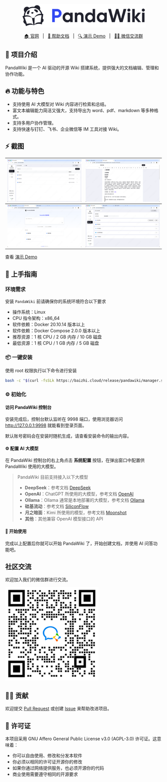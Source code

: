 <p align="center">
  <img src="/images/banner.png" width="400" />
</p>


<p align="center">
  <a target="_blank" href="https://ly.safepoint.cloud/laA8asp">🏠 官网</a> &nbsp; | &nbsp;
  <a target="_blank" href="https://ly.safepoint.cloud/w2AeHhb">📖 帮助文档</a> &nbsp; | &nbsp;
  <a target="_blank" href="https://ly.safepoint.cloud/hSMd4SH">🔍 演示 Demo</a> &nbsp; | &nbsp;
  <a target="_blank" href="/images/banner.png">🙋‍♂️ 微信交流群</a>
</p>

## 👋 项目介绍

PandaWiki 是一个 AI 驱动的开源 Wiki 搭建系统，提供强大的文档编辑、管理和协作功能。

## 🔥 功能与特色

- 支持使用 AI 大模型对 Wiki 内容进行检索和总结。
- 富文本编辑能力简洁又强大，支持导出为 word、pdf、markdown 等多种格式。
- 支持多用户协作管理。
- 支持快速与钉钉、飞书、企业微信等 IM 工具对接 Wiki。

## ⚡️ 截图

| <img src="/images/screenshot-1.png" width=370 /> | <img src="/images/screenshot-2.png" width=370 /> |
| ------------------------------------------------- | ------------------------------------------------- | 
| <img src="/images/screenshot-3.png" width=370 /> | <img src="/images/screenshot-4.png" width=370 /> | 

查看 [演示 Demo](https://baizhi.cloud/)

## 🚀 上手指南

### 环境需求

安装 `PandaWiki` 前请确保你的系统环境符合以下要求

- 操作系统：Linux
- CPU 指令架构：x86_64
- 软件依赖：Docker 20.10.14 版本以上
- 软件依赖：Docker Compose 2.0.0 版本以上
- 推荐资源：1 核 CPU / 2 GB 内存 / 10 GB 磁盘
- 最低资源：1 核 CPU / 1 GB 内存 / 5 GB 磁盘

### 📦 一键安装

使用 root 权限执行以下命令进行安装

```bash
bash -c "$(curl -fsSLk https://baizhi.cloud/release/pandawiki/manager.sh)"
```

### ⚙️ 初始化

#### 访问 PandaWiki 控制台

安装完成后，控制台默认监听在 9998 端口，使用浏览器访问 http://127.0.0.1:9998 就能看到登录页面。

默认账号密码会在安装时随机生成，请查看安装命令的输出内容。

#### ⚙️ 配置 AI 大模型

在  PandaWiki 控制台的右上角点击 **系统配置** 按钮，在弹出窗口中配置供 PandaWiki 使用的大模型。

> PandaWiki 目前支持接入以下大模型
> 
> - **DeepSeek**：参考文档 [DeepSeek](https://platform.deepseek.com/)
> - **OpenAI**：ChatGPT 所使用的大模型，参考文档 [OpenAI](https://platform.openai.com/)
>- **Ollama**：Ollama 通常是本地部署的大模型，参考文档 [Ollama](https://github.com/ollama/ollama/tree/main/docs)
>- **硅基流动**：参考文档 [SiliconFlow](https://docs.siliconflow.cn/)
>- **月之暗面**：Kimi 所使用的模型，参考文档 [Moonshot](https://platform.moonshot.cn/)
> - **其他**：其他兼容 OpenAI 模型接口的 API

#### 💪 开始使用

完成以上配置后你就可以开始 PandaWiki 了，开始创建文档，并使用 AI 问答功能吧。

## 社区交流

欢迎加入我们的微信群进行交流。

<img src="/images/wechat.png" width="300" />

## 🙋‍♂️ 贡献

欢迎提交 [Pull Request](https://github.com/chaitin/PandaWiki/pulls) 或创建 [Issue](https://github.com/chaitin/PandaWiki/issues) 来帮助改进项目。

## 📝 许可证

本项目采用 GNU Affero General Public License v3.0 (AGPL-3.0) 许可证。这意味着：

- 你可以自由使用、修改和分发本软件
- 你必须以相同的许可证开源你的修改
- 如果你通过网络提供服务，也必须开源你的代码
- 商业使用需要遵守相同的开源要求
